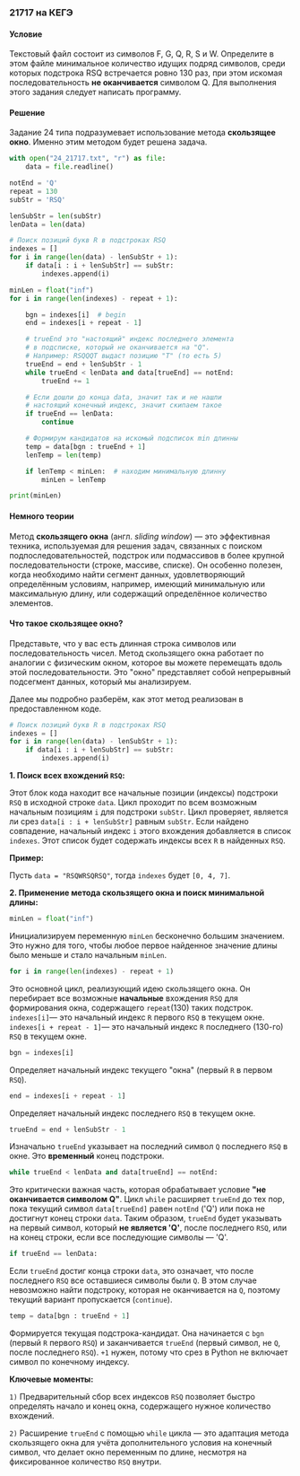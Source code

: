 ### 21717 на КЕГЭ

#### Условие

Текстовый файл состоит из символов F, G, Q, R, S и W. Определите в этом файле минимальное количество идущих подряд символов, среди которых подстрока RSQ встречается ровно 130 раз, при этом искомая последовательность **не оканчивается** символом Q.
Для выполнения этого задания следует написать программу.

#### Решение

Задание 24 типа подразумевает использование метода **скользящее окно**. Именно этим методом будет решена задача.

```python
with open("24_21717.txt", "r") as file:
	data = file.readline()

notEnd = 'Q'
repeat = 130
subStr = 'RSQ'

lenSubStr = len(subStr)
lenData = len(data)

# Поиск позиций букв R в подстроках RSQ
indexes = []
for i in range(len(data) - lenSubStr + 1):
	if data[i : i + lenSubStr] == subStr:
		indexes.append(i)

minLen = float("inf")
for i in range(len(indexes) - repeat + 1):

	bgn = indexes[i]  # begin 
	end = indexes[i + repeat - 1]

	# trueEnd это "настоящий" индекс последнего элемента 
	# в подсписке, который не оканчивается на "Q". 
	# Например: RSQQQT выдаст позицию "T" (то есть 5)
	trueEnd = end + lenSubStr - 1
	while trueEnd < lenData and data[trueEnd] == notEnd:
		trueEnd += 1

	# Если дошли до конца data, значит так и не нашли
	# настоящий конечный индекс, значит скипаем такое
	if trueEnd == lenData:
		continue

	# Формирум кандидатов на искомый подсписок min длинны
	temp = data[bgn : trueEnd + 1]
	lenTemp = len(temp) 

	if lenTemp < minLen:  # находим минимальную длинну
		minLen = lenTemp

print(minLen)
```

#### Немного теории

Метод **скользящего окна** (англ. *sliding window*) — это эффективная техника, используемая для решения задач, связанных с поиском подпоследовательностей, подстрок или подмассивов в более крупной последовательности (строке, массиве, списке). Он особенно полезен, когда необходимо найти сегмент данных, удовлетворяющий определённым условиям, например, имеющий минимальную или максимальную длину, или содержащий определённое количество элементов.

#### Что такое скользящее окно?

Представьте, что у вас есть длинная строка символов или последовательность чисел. Метод скользящего окна работает по аналогии с физическим окном, которое вы можете перемещать вдоль этой последовательности. Это "окно" представляет собой непрерывный подсегмент данных, который мы анализируем.

Далее мы подробно разберём, как этот метод реализован в предоставленном коде.

```python
# Поиск позиций букв R в подстроках RSQ
indexes = []
for i in range(len(data) - lenSubStr + 1):
	if data[i : i + lenSubStr] == subStr:
		indexes.append(i)
```

**1. Поиск всех вхождений `RSQ`:**

Этот блок кода находит все начальные позиции (индексы) подстроки `RSQ` в исходной строке `data`. Цикл проходит по всем возможным начальным позициям `i` для подстроки `subStr`. Цикл проверяет, является ли срез `data[i : i + lenSubStr]` равным `subStr`. Если найдено совпадение, начальный индекс `i` этого вхождения добавляется в список `indexes`. Этот список будет содержать индексы всех `R` в найденных `RSQ`.

**Пример:**

Пусть  `data = "RSQWRSQRSQ"`, тогда `indexes` будет `[0, 4, 7]`.

**2. Применение метода скользящего окна и поиск минимальной длины:**

```python
minLen = float("inf")
```
Инициализируем переменную `minLen` бесконечно большим значением. Это нужно для того, чтобы любое первое найденное значение длины было меньше и стало начальным `minLen`.

```python
for i in range(len(indexes) - repeat + 1)
```
Это основной цикл, реализующий идею скользящего окна. Он перебирает все возможные **начальные** вхождения `RSQ` для формирования окна, содержащего `repeat`(130) таких подстрок. `indexes[i]`— это начальный индекс `R` первого `RSQ` в текущем окне. `indexes[i + repeat - 1]`— это начальный индекс `R` последнего (130-го) `RSQ` в текущем окне.

```python
bgn = indexes[i]
```
Определяет начальный индекс текущего "окна" (первый `R` в первом `RSQ`).

```python
end = indexes[i + repeat - 1]
```
Определяет начальный индекс последнего `RSQ` в текущем окне.

```python
trueEnd = end + lenSubStr - 1
```
Изначально `trueEnd` указывает на последний символ `Q` последнего `RSQ` в окне. Это **временный** конец подстроки.

```python
while trueEnd < lenData and data[trueEnd] == notEnd:
``` 
Это критически важная часть, которая обрабатывает условие **"не оканчивается символом Q"**. Цикл `while` расширяет `trueEnd` до тех пор, пока текущий символ `data[trueEnd]` равен `notEnd` ('Q') или пока не достигнут конец строки `data`. Таким образом, `trueEnd` будет указывать на первый символ, который **не является 'Q'**, после последнего `RSQ`, или на конец строки, если все последующие символы — 'Q'.

```python
if trueEnd == lenData:
```
Если `trueEnd` достиг конца строки `data`, это означает, что после последнего `RSQ` все оставшиеся символы были `Q`. В этом случае невозможно найти подстроку, которая не оканчивается на `Q`, поэтому текущий вариант пропускается (`continue`).

```python
temp = data[bgn : trueEnd + 1]
```
Формируется текущая подстрока-кандидат. Она начинается с `bgn` (первый `R` первого `RSQ`) и заканчивается `trueEnd` (первый символ, не `Q`, после последнего `RSQ`). `+1` нужен, потому что срез в Python не включает символ по конечному индексу.

**Ключевые моменты:**

`1)` Предварительный сбор всех индексов `RSQ` позволяет быстро определять начало и конец окна, содержащего нужное количество вхождений.

`2)` Расширение `trueEnd` с помощью `while` цикла — это адаптация метода скользящего окна для учёта дополнительного условия на конечный символ, что делает окно переменным по длине, несмотря на фиксированное количество `RSQ` внутри.
